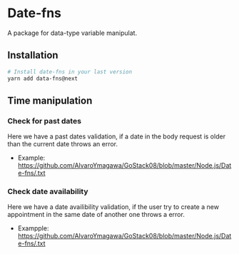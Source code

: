 # Date-fns
A package for data-type variable manipulat.

## Installation
```bash
# Install date-fns in your last version
yarn add data-fns@next
```

## Time manipulation

### Check for past dates
Here we have a past dates validation, if a date in the body request is older than the current date throws an error.
* Example: https://github.com/AlvaroYmagawa/GoStack08/blob/master/Node.js/Date-fns/.txt

### Check date availability

Here we have a date availibility validation, if the user try to create a new appointment in the same date of another one throws a error.
* Exampple: https://github.com/AlvaroYmagawa/GoStack08/blob/master/Node.js/Date-fns/.txt
